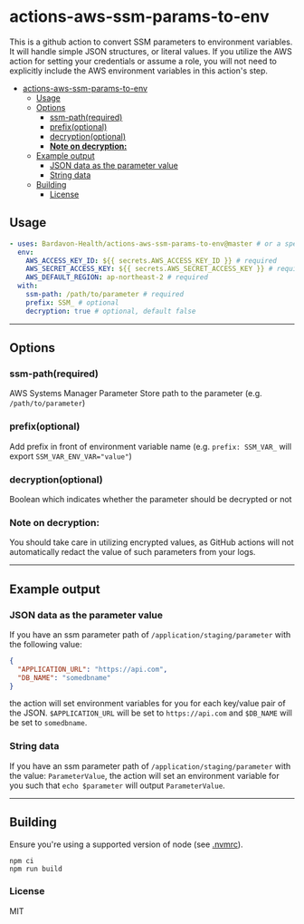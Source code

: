# actions-aws-ssm-params-to-env

This is a github action to convert SSM parameters to environment variables. It will handle
simple JSON structures, or literal values. If you utilize the AWS action for setting
your credentials or assume a role, you will not need to explicitly include the AWS environment
variables in this action's step.

- [actions-aws-ssm-params-to-env](#actions-aws-ssm-params-to-env)
  - [Usage](#usage)
  - [Options](#options)
    - [ssm-path(required)](#ssm-pathrequired)
    - [prefix(optional)](#prefixoptional)
    - [decryption(optional)](#decryptionoptional)
    - [**Note on decryption:**](#note-on-decryption)
  - [Example output](#example-output)
    - [JSON data as the parameter value](#json-data-as-the-parameter-value)
    - [String data](#string-data)
  - [Building](#building)
    - [License](#license)

## Usage

```yaml
- uses: Bardavon-Health/actions-aws-ssm-params-to-env@master # or a specific version
  env:
    AWS_ACCESS_KEY_ID: ${{ secrets.AWS_ACCESS_KEY_ID }} # required
    AWS_SECRET_ACCESS_KEY: ${{ secrets.AWS_SECRET_ACCESS_KEY }} # required
    AWS_DEFAULT_REGION: ap-northeast-2 # required
  with:
    ssm-path: /path/to/parameter # required
    prefix: SSM_ # optional
    decryption: true # optional, default false
```

---

## Options

### ssm-path(required)

AWS Systems Manager Parameter Store path to the parameter
(e.g. `/path/to/parameter`)

### prefix(optional)

Add prefix in front of environment variable name
(e.g. `prefix: SSM_VAR_` will export `SSM_VAR_ENV_VAR="value"`)

### decryption(optional)

Boolean which indicates whether the parameter should be decrypted or not

### **Note on decryption:**

You should take care in utilizing encrypted values, as GitHub actions will not automatically redact
the value of such parameters from your logs.

---

## Example output

### JSON data as the parameter value

If you have an ssm parameter path of `/application/staging/parameter` with the following value:

``` JSON
{
  "APPLICATION_URL": "https://api.com",
  "DB_NAME": "somedbname"
}
```

the action will set environment variables for you for each key/value pair of the JSON.
`$APPLICATION_URL` will be set to `https://api.com` and
`$DB_NAME` will be set to `somedbname`.

### String data

If you have an ssm parameter path of `/application/staging/parameter` with the value:
`ParameterValue`, the action will set an environment variable for you such that `echo $parameter`
will output `ParameterValue`.

---

## Building

Ensure you're using a supported version of node (see [.nvmrc](.nvmrc)).

```shell
npm ci
npm run build
```

### License

MIT
